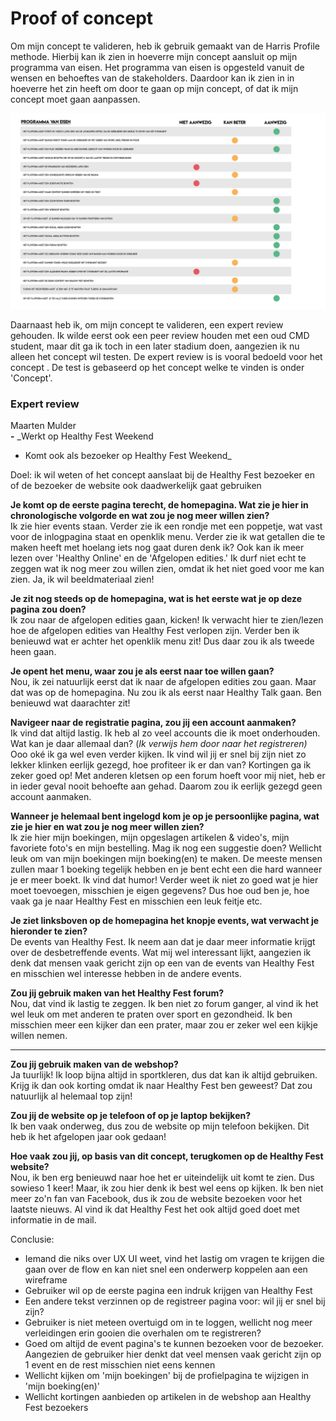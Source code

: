 # Proof of concept

Om mijn concept te valideren, heb ik gebruik gemaakt van de Harris Profile methode. Hierbij kan ik zien in hoeverre mijn concept aansluit op mijn programma van eisen. Het programma van eisen is opgesteld vanuit de wensen en behoeftes van de stakeholders. Daardoor kan ik zien in in hoeverre het zin heeft om door te gaan op mijn concept, of dat ik mijn concept moet gaan aanpassen. 

![](../../.gitbook/assets/harris-profile.png)

Daarnaast heb ik, om mijn concept te valideren, een expert review gehouden. Ik wilde eerst ook een peer review houden met een oud CMD student, maar dit ga ik toch in een later stadium doen, aangezien ik nu alleen het concept wil testen. De expert review is is vooral bedoeld voor het concept . De test is gebaseerd op het concept welke te vinden is onder 'Concept'. 

### **Expert review**

Maarten Mulder   
**-** _Werkt op Healthy Fest Weekend  
- Komt ook als bezoeker op Healthy Fest Weekend_

Doel: ik wil weten of het concept aanslaat bij de Healthy Fest bezoeker en of de bezoeker de website ook daadwerkelijk gaat gebruiken  
  
**Je komt op de eerste pagina terecht, de homepagina. Wat zie je hier in chronologische volgorde en wat zou je nog meer willen zien?**  
Ik zie hier events staan. Verder zie ik een rondje met een poppetje, wat vast voor de inlogpagina staat en openklik menu. Verder zie ik wat getallen die te maken heeft met hoelang iets nog gaat duren denk ik? Ook kan ik meer lezen over 'Healthy Online' en de 'Afgelopen edities.' Ik durf niet echt te zeggen wat ik nog meer zou willen zien, omdat ik het niet goed voor me kan zien. Ja, ik wil beeldmateriaal zien!  
  
**Je zit nog steeds op de homepagina, wat is het eerste wat je op deze pagina zou doen?**  
Ik zou naar de afgelopen edities gaan, kicken! Ik verwacht hier te zien/lezen hoe de afgelopen edities van Healthy Fest verlopen zijn. Verder ben ik benieuwd wat er achter het openklik menu zit! Dus daar zou ik als tweede heen gaan.   
  
**Je opent het menu, waar zou je als eerst naar toe willen gaan?**  
Nou, ik zei natuurlijk eerst dat ik naar de afgelopen edities zou gaan. Maar dat was op de homepagina. Nu zou ik als eerst naar Healthy Talk gaan. Ben benieuwd wat daarachter zit!  
  
**Navigeer naar de registratie pagina, zou jij een account aanmaken?**  
Ik vind dat altijd lastig. Ik heb al zo veel accounts die ik moet onderhouden. Wat kan je daar allemaal dan? \(_Ik verwijs hem door naar het registreren\)_ Ooo oké ik ga wel even verder kijken. Ik vind wil jij er snel bij zijn niet zo lekker klinken eerlijk gezegd, hoe profiteer ik er dan van? Kortingen ga ik zeker goed op! Met anderen kletsen op een forum hoeft voor mij niet, heb er in ieder geval nooit behoefte aan gehad. Daarom zou ik eerlijk gezegd geen account aanmaken.  
  
**Wanneer je helemaal bent ingelogd kom je op je persoonlijke pagina, wat zie je hier en wat zou je nog meer willen zien?**  
Ik zie hier mijn boekingen, mijn opgeslagen artikelen & video's, mijn favoriete foto's en mijn bestelling. Mag ik nog een suggestie doen? Wellicht leuk om van mijn boekingen mijn boeking\(en\) te maken. De meeste mensen zullen maar 1 boeking tegelijk hebben en je bent echt een die hard wanneer je er meer boekt. Ik vind dat humor! Verder weet ik niet zo goed wat je hier moet toevoegen, misschien je eigen gegevens? Dus hoe oud ben je, hoe vaak ga je naar Healthy Fest en misschien een leuk feitje etc. 

**Je ziet linksboven op de homepagina het knopje events, wat verwacht je hieronder te zien?**  
De events van Healthy Fest. Ik neem aan dat je daar meer informatie krijgt over de desbetreffende events. Wat mij wel interessant lijkt, aangezien ik denk dat mensen vaak gericht zijn op een van de events van Healthy Fest en misschien wel interesse hebben in de andere events.

  
**Zou jij gebruik maken van het Healthy Fest forum?**  
Nou, dat vind ik lastig te zeggen. Ik ben niet zo forum ganger, al vind ik het wel leuk om met anderen te praten over sport en gezondheid. Ik ben misschien meer een kijker dan een prater, maar zou er zeker wel een kijkje willen nemen.    
****  
**Zou jij gebruik maken van de webshop?**  
Ja tuurlijk! Ik loop bijna altijd in sportkleren, dus dat kan ik altijd gebruiken. Krijg ik dan ook korting omdat ik naar Healthy Fest ben geweest? Dat zou natuurlijk al helemaal top zijn!  
  
**Zou jij de website op je telefoon of op je laptop bekijken?**  
Ik ben vaak onderweg, dus zou de website op mijn telefoon bekijken. Dit heb ik het afgelopen jaar ook gedaan!  
  
**Hoe vaak zou jij, op basis van dit concept, terugkomen op de Healthy Fest website?**  
Nou, ik ben erg benieuwd naar hoe het er uiteindelijk uit komt te zien. Dus sowieso 1 keer! Maar, ik zou hier denk ik best wel eens op kijken. Ik ben niet meer zo'n fan van Facebook, dus ik zou de website bezoeken voor het laatste nieuws. Al vind ik dat Healthy Fest het ook altijd goed doet met informatie in de mail.  
  
Conclusie:  
- Iemand die niks over UX UI weet, vind het lastig om vragen te krijgen die gaan over de flow en kan niet snel een onderwerp koppelen aan een wireframe  
- Gebruiker wil op de eerste pagina een indruk krijgen van Healthy Fest  
- Een andere tekst verzinnen op de registreer pagina voor: wil jij er snel bij zijn?  
- Gebruiker is niet meteen overtuigd om in te loggen, wellicht nog meer verleidingen erin gooien die overhalen om te registreren?  
- Goed om altijd de event pagina's te kunnen bezoeken voor de bezoeker. Aangezien de gebruiker hier denkt dat veel mensen vaak gericht zijn op 1 event en de rest misschien niet eens kennen  
- Wellicht kijken om 'mijn boekingen' bij de profielpagina te wijzigen in 'mijn boeking\(en\)'  
- Wellicht kortingen aanbieden op artikelen in de webshop aan Healthy Fest bezoekers  


### 





